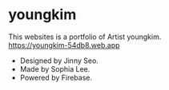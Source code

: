 # youngkim

This websites is a portfolio of Artist youngkim. <br />
https://youngkim-54db8.web.app

- Designed by Jinny Seo.
- Made by Sophia Lee.
- Powered by Firebase.
